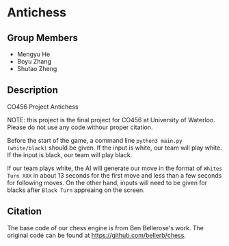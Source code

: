 # Antichess

## Group Members

- Mengyu He
- Boyu Zhang
- Shutao Zheng

## Description

CO456 Project Antichess

NOTE: this project is the final project for CO456 at University of Waterloo. Please do not use any code withour proper citation.

Before the start of the game, a command line ```python3 main.py (white/black)``` should be given. If the input is white, our team will play white. If the input is black, our team will play black.

If our team plays white, the AI will generate our move in the format of ```Whites Turn XXX``` in about 13 seconds for the first move and less than a few seconds for following moves. On the other hand, inputs will need to be given for blacks after ```Black Turn``` appreaing on the screen. 

## Citation

The base code of our chess engine is from Ben Bellerose's work. The original code can be found at https://github.com/bellerb/chess.
